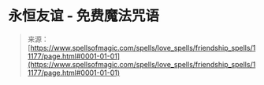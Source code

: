 <!--yml

category: 未分类

date: 2024-06-12 18:48:14

-->

# 永恒友谊 - 免费魔法咒语

> 来源：[https://www.spellsofmagic.com/spells/love_spells/friendship_spells/11177/page.html#0001-01-01](https://www.spellsofmagic.com/spells/love_spells/friendship_spells/11177/page.html#0001-01-01)
